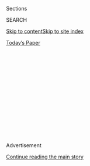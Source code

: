 <div id="app">

<div>

<div>

<div>

<div class="NYTAppHideMasthead css-1q2w90k e1suatyy0">

<div class="section css-ui9rw0 e1suatyy2">

<div class="css-eph4ug er09x8g0">

<div class="css-6n7j50">

</div>

<span class="css-1dv1kvn">Sections</span>

<div class="css-10488qs">

<span class="css-1dv1kvn">SEARCH</span>

</div>

[Skip to content](#site-content)[Skip to site
index](#site-index)

</div>

<div class="css-10698na e1huz5gh0">

</div>

</div>

<div id="masthead-bar-one" class="section hasLinks css-15hmgas e1csuq9d3">

<div class="css-uqyvli e1csuq9d0">

</div>

<div class="css-1uqjmks e1csuq9d1">

</div>

<div class="css-9e9ivx">

[](https://myaccount.nytimes3xbfgragh.onion/auth/login?response_type=cookie&client_id=vi)

</div>

<div class="css-1bvtpon e1csuq9d2">

[Today’s
Paper](https://www.nytimes3xbfgragh.onion/section/todayspaper)

</div>

</div>

</div>

</div>

<div data-aria-hidden="false">

<div id="site-content" data-role="main">

<div>

<div class="css-1aor85t" style="opacity:0.000000001;z-index:-1;visibility:hidden">

<div class="css-1hqnpie">

<div class="css-epjblv">

<span class="css-17xtcya">[Opinion](/section/opinion)</span><span class="css-x15j1o">|</span><span class="css-fwqvlz">China
and the Rhineland
Moment</span>

</div>

<div class="css-k008qs">

<div class="css-1iwv8en">

<span class="css-18z7m18"></span>

<div>

</div>

</div>

<span class="css-1n6z4y">https://nyti.ms/2TMlPG7</span>

<div class="css-1705lsu">

<div class="css-4xjgmj">

<div class="css-4skfbu" data-role="toolbar" data-aria-label="Social Media Share buttons, Save button, and Comments Panel with current comment count" data-testid="share-tools">

  - 
  - 
  - 
  - 
    
    <div class="css-6n7j50">
    
    </div>

  - 
  - 

</div>

</div>

</div>

</div>

</div>

</div>

<div id="NYT_TOP_BANNER_REGION" class="css-13pd83m">

</div>

<div id="top-wrapper" class="css-1sy8kpn">

<div id="top-slug" class="css-l9onyx">

Advertisement

</div>

[Continue reading the main
story](#after-top)

<div class="ad top-wrapper" style="text-align:center;height:100%;display:block;min-height:250px">

<div id="top" class="place-ad" data-position="top" data-size-key="top">

</div>

</div>

<div id="after-top">

</div>

</div>

<div>

<div class="css-v5btjw etb61u70">

<div class="css-v05ibm etb61u71">

[Opinion](/section/opinion)

</div>

</div>

<div id="sponsor-wrapper" class="css-1hyfx7x">

<div id="sponsor-slug" class="css-19vbshk">

Supported by

</div>

[Continue reading the main
story](#after-sponsor)

<div id="sponsor" class="ad sponsor-wrapper" style="text-align:center;height:100%;display:block">

</div>

<div id="after-sponsor">

</div>

</div>

<div class="css-186x18t">

</div>

<div class="css-1vkm6nb ehdk2mb0">

# China and the Rhineland Moment

</div>

America and its allies must not simply accept Beijing’s aggression.

<div class="css-18e8msd">

<div class="css-vp77d3 epjyd6m0">

<div class="css-1p10dcb ey68jwv0" data-aria-hidden="true">

[![Bret
Stephens](https://static01.graylady3jvrrxbe.onion/images/2017/08/27/insider/bretstephens/bretstephens-thumbLarge-v6.png
"Bret Stephens")](https://www.nytimes3xbfgragh.onion/by/bret-stephens)

</div>

<div class="css-1baulvz">

By [<span class="css-1baulvz last-byline" itemprop="name">Bret
Stephens</span>](https://www.nytimes3xbfgragh.onion/by/bret-stephens)

<div class="css-8atqhb">

Opinion Columnist

</div>

</div>

</div>

  - May 29,
    2020

  - 
    
    <div class="css-4xjgmj">
    
    <div class="css-d8bdto" data-role="toolbar" data-aria-label="Social Media Share buttons, Save button, and Comments Panel with current comment count" data-testid="share-tools">
    
      - 
      - 
      - 
      - 
        
        <div class="css-6n7j50">
        
        </div>
    
      - 
      - 
    
    </div>
    
    </div>

</div>

<div class="css-79elbk" data-testid="photoviewer-wrapper">

<div class="css-z3e15g" data-testid="photoviewer-wrapper-hidden">

</div>

<div class="css-1a48zt4 ehw59r15" data-testid="photoviewer-children">

![<span class="css-16f3y1r e13ogyst0" data-aria-hidden="true">President
Xi Jinping of China at the Great Hall of the People in Beijing on
Wednesday.</span><span class="css-cnj6d5 e1z0qqy90" itemprop="copyrightHolder"><span class="css-1ly73wi e1tej78p0">Credit...</span><span><span>Roman
Pilipey/EPA, via
Shutterstock</span></span></span>](https://static01.graylady3jvrrxbe.onion/images/2020/06/01/opinion/01stephensWeb/merlin_172872576_a8cb27c5-3a49-44f2-b06a-0ae836735c35-articleLarge.jpg?quality=75&auto=webp&disable=upscale)

</div>

</div>

<div class="css-mdjrty">

[阅读简体中文版](https://cn.nytimes3xbfgragh.onion/opinion/20200604/china-hong-kong/ "Read in Simplified Chinese")[閱讀繁體中文版](https://cn.nytimes3xbfgragh.onion/opinion/20200604/china-hong-kong/zh-hant/ "Read in Traditional Chinese")

</div>

</div>

<div class="section meteredContent css-1r7ky0e" name="articleBody" itemprop="articleBody">

<div class="css-1fanzo5 StoryBodyCompanionColumn">

<div class="css-53u6y8">

Great struggles between great powers tend to have a tipping point. It’s
the moment when the irreconcilability of differences becomes obvious to
nearly everyone.

In 1911 Germany sparked an international crisis when it sent a gunboat
into the Moroccan port of Agadir and, as Winston Churchill wrote in his
history of the First World War, “all the alarm bells throughout Europe
began immediately to quiver.” In 1936 Germany provoked another crisis
when it marched troops into the Rhineland, in flagrant breach of its
treaty obligations. In 1946, the Soviet Union made it obvious it had no
intention of honoring democratic principles in Central Europe, and
Churchill was left to warn that “an iron curtain has descended across
the Continent.”

Analogies between these past episodes and China’s decision this week
draft a new national security law on Hong Kong aren’t perfect. Hong Kong
is a Chinese port, not a faraway foreign one. Hong Kong’s people have
ferociously resisted Beijing’s efforts to impose control, unlike the
Rhineland Germans who welcomed Berlin’s. And the curtailment of freedom
that awaits Hong Kong is nothing like the totalitarian tyranny that
Joseph Stalin imposed on Warsaw, Budapest and other cities.

But the analogies aren’t inapt, either. Beijing has spent the better
part of 20 years subverting its promises to preserve Hong Kong’s
democratic institutions. Now it is moving to quash what remains of the
city’s civic freedoms through a forthcoming law that allows the
government to punish speech as subversion and protest as sedition. The
concept of “one country, two systems,” was supposed to last at least
until 2047 under the terms of the 1984 Sino-British Joint Declaration.
Now China’s rulers have been openly violating that treaty, much as
Germany openly violated the treaties of Locarno and Versailles.

</div>

</div>

<div class="css-1fanzo5 StoryBodyCompanionColumn">

<div class="css-53u6y8">

And again, alarm bells quiver.

For years, Donald Trump’s comments on China have swung between [the
truculent](https://www.politico.eu/article/trump-seizes-a-new-cudgel-to-bash-china-taiwan/)
and the
[obsequious](https://www.politico.com/news/2020/04/15/trump-china-coronavirus-188736).
But beneath the president’s mental foam, the administration has
undertaken a sober rethink of the U.S. strategic approach to China, the
outlines of which are described in a new [interagency
document](https://www.whitehouse.gov/wp-content/uploads/2020/05/U.S.-Strategic-Approach-to-The-Peoples-Republic-of-China-Report-5.24v1.pdf)
quietly released by the White House last week.

Gone from this new vision are the platitudes about encouraging China’s
“peaceful rise” as a “responsible stakeholder” in a “rules-based
order.” Instead, Beijing is described, accurately, as a habitual and
aggressive violator of that order — a domestic tyrant, international
bully and economic bandit that systematically robs companies of their
intellectual property, countries of their sovereign authorities, and its
own people of their natural rights.

“Beijing has repeatedly demonstrated that it does not offer compromises
in response to American displays of goodwill, and that its actions are
not constrained by its prior commitments,” the report reads. “We
acknowledge and respond in kind to Beijing’s transactional approach with
timely incentives and costs, or credible threats thereof.”

A critic might note that this description of China’s behavior sounds a
lot like Trump’s. Sort of, except that the comparison trivializes the
scale of China’s abuses and neglects the breadth and longevity of its
challenge. A Biden administration will be confronted with the same
unpleasant facts about a geopolitical adversary that seeks not only to
dominate its region but also dethrone liberal democracy as the dominant
political model of the 21st century.

All of which makes the Hong Kong crisis so consequential. Beijing almost
certainly chose this moment to strike because it calculated that a world
straining under the weight of a pandemic and a depression lacked the
will and attention to react. On Friday, Trump said he would strip Hong
Kong of its privileged commercial and legal ties to the U.S. But that
punishes the people of Hong Kong at least as much as it does their
rulers in Beijing.

</div>

</div>

<div class="css-1fanzo5 StoryBodyCompanionColumn">

<div class="css-53u6y8">

What’s a better course for the U.S.? A few ideas:

Sanction Chinese officials engaged in human-rights abuses in Hong Kong
under the [Global Magnitsky
Act](https://www.congress.gov/bill/114th-congress/senate-bill/284/text/es).
Upgrade relations with Taiwan and increase arms sales, including
top-shelf weapons’ systems such as the F-35 and the Navy’s future
frigate. Re-enter the Trans-Pacific Partnership agreement as a counter
to China’s economic influence. (This won’t happen in a Trump
administration, but should in a Biden one.) Publicly press all G-7
countries to stop doing business with telecom-giant Huawei as a
meaningful response to the Hong Kong law.

One other idea is now being explored by Britain, the former colonial
power. Give every Hong Kong person an opportunity to easily obtain a
U.K. residency card, even a passport. As Tom Tugendhat, the chair of
Parliament’s Foreign Affairs Committee and founder of its China Research
Group, told me on Thursday, doing so would “right a wrong done when the
U.K. removed the status in the 1980s. After a century of rule, Britain
has obligations.” A future American president who believes in the value
of immigration could join that effort, in the same way we helped
Hungarian refugees and Vietnamese boat people.

If all this and more were announced now, it might persuade Beijing to
pull back from the brink. In the meantime, think of this as our
Rhineland moment with China — and remember what happened the last time
the free world looked aggression in the eye, and blinked.

</div>

</div>

<div>

</div>

<div class="css-1fanzo5 StoryBodyCompanionColumn">

<div class="css-53u6y8">

*The Times is committed to publishing* [*a diversity of
letters*](https://www.nytimes3xbfgragh.onion/2019/01/31/opinion/letters/letters-to-editor-new-york-times-women.html)
*to the editor. We’d like to hear what you think about this or any of
our articles. Here are some*
[*tips*](https://help.nytimes3xbfgragh.onion/hc/en-us/articles/115014925288-How-to-submit-a-letter-to-the-editor)*.
And here’s our email:*
[*letters@NYTimes.com*](mailto:letters@NYTimes.com)*.*

*Follow The New York Times Opinion section on*
[*Facebook*](https://www.facebookcorewwwi.onion/nytopinion)*,* [*Twitter
(@NYTopinion)*](http://twitter.com/NYTOpinion) *and*
[*Instagram*](https://www.instagram.com/nytopinion/)*.*

</div>

</div>

</div>

<div>

</div>

<div>

</div>

<div>

</div>

<div>

<div id="bottom-wrapper" class="css-1ede5it">

<div id="bottom-slug" class="css-l9onyx">

Advertisement

</div>

[Continue reading the main
story](#after-bottom)

<div id="bottom" class="ad bottom-wrapper" style="text-align:center;height:100%;display:block;min-height:90px">

</div>

<div id="after-bottom">

</div>

</div>

</div>

</div>

</div>

## Site Index

<div>

</div>

## Site Information Navigation

  - [© <span>2020</span> <span>The New York Times
    Company</span>](https://help.nytimes3xbfgragh.onion/hc/en-us/articles/115014792127-Copyright-notice)

<!-- end list -->

  - [NYTCo](https://www.nytco.com/)
  - [Contact
    Us](https://help.nytimes3xbfgragh.onion/hc/en-us/articles/115015385887-Contact-Us)
  - [Work with us](https://www.nytco.com/careers/)
  - [Advertise](https://nytmediakit.com/)
  - [T Brand Studio](http://www.tbrandstudio.com/)
  - [Your Ad
    Choices](https://www.nytimes3xbfgragh.onion/privacy/cookie-policy#how-do-i-manage-trackers)
  - [Privacy](https://www.nytimes3xbfgragh.onion/privacy)
  - [Terms of
    Service](https://help.nytimes3xbfgragh.onion/hc/en-us/articles/115014893428-Terms-of-service)
  - [Terms of
    Sale](https://help.nytimes3xbfgragh.onion/hc/en-us/articles/115014893968-Terms-of-sale)
  - [Site
    Map](https://spiderbites.nytimes3xbfgragh.onion)
  - [Help](https://help.nytimes3xbfgragh.onion/hc/en-us)
  - [Subscriptions](https://www.nytimes3xbfgragh.onion/subscription?campaignId=37WXW)

</div>

</div>

</div>

</div>
